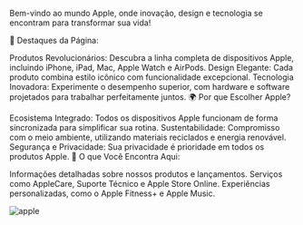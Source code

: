 Bem-vindo ao mundo Apple, onde inovação, design e tecnologia se encontram para transformar sua vida!

🌟 Destaques da Página:

Produtos Revolucionários: Descubra a linha completa de dispositivos Apple, incluindo iPhone, iPad, Mac, Apple Watch e AirPods.
Design Elegante: Cada produto combina estilo icônico com funcionalidade excepcional.
Tecnologia Inovadora: Experimente o desempenho superior, com hardware e software projetados para trabalhar perfeitamente juntos.
🌍 Por que Escolher Apple?

Ecosistema Integrado: Todos os dispositivos Apple funcionam de forma sincronizada para simplificar sua rotina.
Sustentabilidade: Compromisso com o meio ambiente, utilizando materiais reciclados e energia renovável.
Segurança e Privacidade: Sua privacidade é prioridade em todos os produtos Apple.
📱 O que Você Encontra Aqui:

Informações detalhadas sobre nossos produtos e lançamentos.
Serviços como AppleCare, Suporte Técnico e Apple Store Online.
Experiências personalizadas, como o Apple Fitness+ e Apple Music.

![apple](https://github.com/user-attachments/assets/c9138187-ab31-4a9c-81f5-4cc4c637cc4a)
